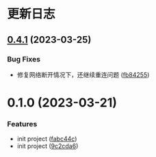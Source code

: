# 更新日志

## [0.4.1](https://github.com/Hyhello/wsocket-client/compare/0.1.0...0.4.1) (2023-03-25)


### Bug Fixes

* 修复网络断开情况下，还继续重连问题 ([fb84255](https://github.com/Hyhello/wsocket-client/commit/fb84255862ae05161d1f92e14a1eef7c857e72fb))

# 0.1.0 (2023-03-21)


### Features

* init project ([fabc44c](https://github.com/Hyhello/deployed/commit/fabc44ca93c41df72fc09a6d03a68795f059ca4d))
* init project ([9c2cda6](https://github.com/Hyhello/deployed/commit/9c2cda6401463009370110e8867f7f003cce9787))